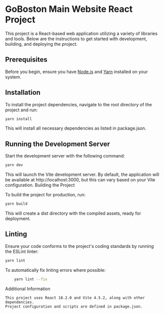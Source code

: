 # GoBoston Main Website React Project

This project is a React-based web application utilizing a variety of libraries and tools. Below are the instructions to get started with development, building, and deploying the project.

## Prerequisites

Before you begin, ensure you have [Node.js](https://nodejs.org/) and [Yarn](https://yarnpkg.com/) installed on your system.

## Installation

To install the project dependencies, navigate to the root directory of the project and run:

```bash
yarn install
```

This will install all necessary dependencies as listed in package.json.

## Running the Development Server

Start the development server with the following command:

```bash
yarn dev
```

This will launch the Vite development server. By default, the application will be available at http://localhost:3000, but this can vary based on your Vite configuration.
Building the Project

To build the project for production, run:

```bash
yarn build
```

This will create a dist directory with the compiled assets, ready for deployment.
## Linting

Ensure your code conforms to the project's coding standards by running the ESLint linter:

```bash
yarn lint
```
To automatically fix linting errors where possible:

```bash
    yarn lint --fix
```

Additional Information

    This project uses React 18.2.0 and Vite 4.5.2, along with other dependencies.
    Project configuration and scripts are defined in package.json.
